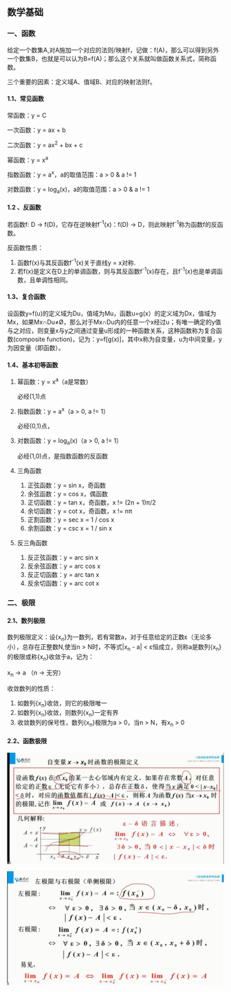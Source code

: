 ## 数学基础

### 一、函数

给定一个数集A,对A施加一个对应的法则/映射f，记做：f(A)，那么可以得到另外一个数集B，也就是可以认为B=f(A)；那么这个关系就叫做函数关系式，简称函数。

三个重要的因素：定义域A、值域B、对应的映射法则f。

#### 1.1、常见函数

常函数：y = C

一次函数：y = ax + b

二次函数：y = ax<sup>2</sup> + bx + c

幂函数：y = x<sup>a</sup>

指数函数：y = a<sup>x</sup>，a的取值范围：a > 0 & a != 1

对数函数：y = log<sub>a</sub>(x)，a的取值范围：a > 0 & a != 1

#### 1.2 、反函数

若函数f: D -> f(D)，它存在逆映射f<sup>-1</sup>(x)：f(D) -> D，则此映射f<sup>-1</sup>称为函数f的反函数。

反函数性质：

1. 函数f(x)与其反函数f<sup>-1</sup>(x)关于直线y = x对称.
2. 若f(x)是定义在D上的单调函数，则与其反函数f<sup>-1</sup>(x)存在，且f<sup>-1</sup>(x)也是单调函数，且单调性相同。

#### 1.3、复合函数

设函数y=f(u)的定义域为Du，值域为Mu，函数u=g(x）的定义域为Dx，值域为Mx，如果Mx∩Du≠Ø，那么对于Mx∩Du内的任意一个x经过u；有唯一确定的y值与之对应，则变量x与y之间通过变量u形成的一种函数关系，这种函数称为复合函数(composite function)，记为：y=f[g(x)]，其中x称为自变量，u为中间变量，y为因变量（即函数）。

#### 1.4、基本初等函数

1. 幂函数：y = x<sup>a</sup>（a是常数）

   必经(1,1)点

2. 指数函数：y = a<sup>x</sup>（a > 0, a != 1）

   必经(0,1)点，

3. 对数函数：y = log<sub>a</sub>(x)（a > 0, a != 1）

   必经(1,0)点，是指数函数的反函数

4. 三角函数
   1. 正弦函数：y = sin x，奇函数
   2. 余弦函数：y = cos x，偶函数
   3. 正切函数：y = tan x，奇函数，x != (2n + 1)π/2
   4. 余切函数：y = cot x，奇函数，x != nπ
   5. 正割函数：y = sec x = 1 / cos x
   6. 余割函数：y = csc x = 1 / sin x

5. 反三角函数

   1. 反正弦函数：y = arc sin x
   2. 反余弦函数：y = arc cos x
   3. 反正切函数：y = arc tan x
   4. 反余切函数：y = arc cot x

### 二、极限

#### 2.1、数列极限 ####
数列极限定义：设{x<sub>n</sub>}为一数列，若有常数a，对于任意给定的正数ε（无论多小），总存在正整数N,使当n > N时，不等式|x<sub>n</sub> - a| < ε恒成立，则称a是数列{x<sub>n</sub>}的极限或称{x<sub>n</sub>}收敛于a，记为：

x<sub>n</sub> -> a （n -> 无穷）

收敛数列的性质：

1. 如数列{x<sub>n</sub>}收敛，则它的极限唯一
2. 如数列{x<sub>n</sub>}收敛，则数列{x<sub>n</sub>}一定有界
3. 收敛数列的保号性，数列{x<sub>n</sub>}极限为a > 0，当n > N，有x<sub>n</sub>  > 0

#### 2.2、函数极限 ####
![函数极限.png](image/函数极限.png)

![左右极限.png](image/左右极限.png)